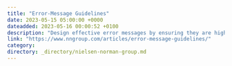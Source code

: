 ```yaml
---
title: "Error-Message Guidelines"
date: 2023-05-15 05:00:00 +0000
dateadded: 2023-05-16 00:00:52 +0100
description: "Design effective error messages by ensuring they are highly visible, provide constructive communication, and respect user effort."
link: "https://www.nngroup.com/articles/error-message-guidelines/"
category:
directory: _directory/nielsen-norman-group.md
---
```

